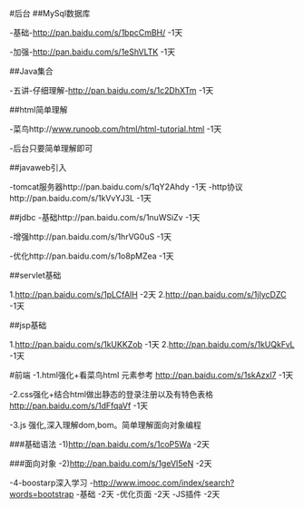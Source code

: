 #后台
##MySql数据库

-基础-http://pan.baidu.com/s/1bpcCmBH/  -1天

-加强-http://pan.baidu.com/s/1eShVLTK   -1天

##Java集合                 

-五讲-仔细理解-http://pan.baidu.com/s/1c2DhXTm  -1天

##html简单理解

-菜鸟http://www.runoob.com/html/html-tutorial.html  -1天

-后台只要简单理解即可

##javaweb引入

-tomcat服务器http://pan.baidu.com/s/1qY2Ahdy -1天
-http协议http://pan.baidu.com/s/1kVvYJ3L -1天

##jdbc
-基础http://pan.baidu.com/s/1nuWSiZv   -1天

-增强http://pan.baidu.com/s/1hrVG0uS  -1天

-优化http://pan.baidu.com/s/1o8pMZea  -1天

##servlet基础

1.http://pan.baidu.com/s/1pLCfAlH  -2天
2.http://pan.baidu.com/s/1jIycDZC  -1天

##jsp基础

1.http://pan.baidu.com/s/1kUKKZob -1天
2.http://pan.baidu.com/s/1kUQkFvL -1天

#前端
-1.html强化+看菜鸟html 元素参考
http://pan.baidu.com/s/1skAzxl7  -1天

-2.css强化+结合html做出静态的登录注册以及有特色表格
http://pan.baidu.com/s/1dFfqaVf -1天

-3.js 强化,深入理解dom,bom。简单理解面向对象编程

###基础语法
-1)http://pan.baidu.com/s/1coP5Wa -2天

###面向对象
-2)http://pan.baidu.com/s/1geVI5eN -2天

-4-boostarp深入学习
-http://www.imooc.com/index/search?words=bootstrap
-基础    -2天
-优化页面   -2天
-JS插件   -2天


  











